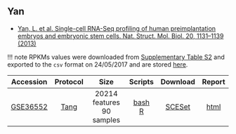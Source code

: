 
## Yan
* [Yan, L. et al. Single-cell RNA-Seq profiling of human preimplantation embryos and embryonic stem cells. Nat. Struct. Mol. Biol. 20, 1131–1139 (2013)](http://dx.doi.org/10.1038/nsmb.2660)

!!! note
    RPKMs values were downloaded from [Supplementary Table S2](http://www.nature.com/nsmb/journal/v20/n9/extref/nsmb.2660-S2.xlsx) and exported to the `csv` format on 24/05/2017 and are stored [here](https://s3.amazonaws.com/scrnaseq-public-datasets/manual-data/yan/nsmb.2660-S2.csv).

|Accession|Protocol|Size|Scripts|Download|Report|
|:-:|:-:|:-:|:-:|:-:|:-:|
|[GSE36552](https://www.ncbi.nlm.nih.gov/geo/query/acc.cgi?acc=GSE36552)|[Tang](http://www.nature.com/doifinder/10.1038/nmeth.1315)|20214 features<br>90 samples |[bash](https://github.com/hemberg-lab/scRNA.seq.datasets/blob/master/bash/yan.sh)<br>[R](https://github.com/hemberg-lab/scRNA.seq.datasets/blob/master/R/yan.R)|[SCESet](https://scrnaseq-public-datasets.s3.amazonaws.com/scater-objects/yan.rds)|[html](https://scrnaseq-public-datasets.s3.amazonaws.com/scater-reports/yan.html)|
